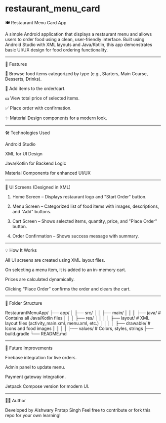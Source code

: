 # restaurant_menu_card

🍽 Restaurant Menu Card App

A simple Android application that displays a restaurant menu and allows users to order food using a clean, user-friendly interface. Built using Android Studio with XML layouts and Java/Kotlin, this app demonstrates basic UI/UX design for food ordering functionality.


---

📱 Features

🍕 Browse food items categorized by type (e.g., Starters, Main Course, Desserts, Drinks).

🛒 Add items to the order/cart.

💵 View total price of selected items.

✅ Place order with confirmation.

✨ Material Design components for a modern look.



---

🛠 Technologies Used

Android Studio

XML for UI Design

Java/Kotlin for Backend Logic

Material Components for enhanced UI/UX



---

📄 UI Screens (Designed in XML)

1. Home Screen – Displays restaurant logo and "Start Order" button.


2. Menu Screen – Categorized list of food items with images, descriptions, and "Add" buttons.


3. Cart Screen – Shows selected items, quantity, price, and "Place Order" button.


4. Order Confirmation – Shows success message with summary.




---

💡 How It Works

All UI screens are created using XML layout files.

On selecting a menu item, it is added to an in-memory cart.

Prices are calculated dynamically.

Clicking “Place Order” confirms the order and clears the cart.



---

📂 Folder Structure

RestaurantMenuApp/
├── app/
│   ├── src/
│   │   ├── main/
│   │   │   ├── java/         # Contains all Java/Kotlin files
│   │   │   ├── res/
│   │   │   │   ├── layout/   # XML layout files (activity_main.xml, menu.xml, etc.)
│   │   │   │   ├── drawable/ # Icons and food images
│   │   │   │   ├── values/   # Colors, styles, strings
├── build.gradle
└── README.md


---

🚀 Future Improvements

Firebase integration for live orders.

Admin panel to update menu.

Payment gateway integration.

Jetpack Compose version for modern UI.



---

👨‍🍳 Author

Developed by Aishwary Pratap Singh
Feel free to contribute or fork this repo for your own learning!



